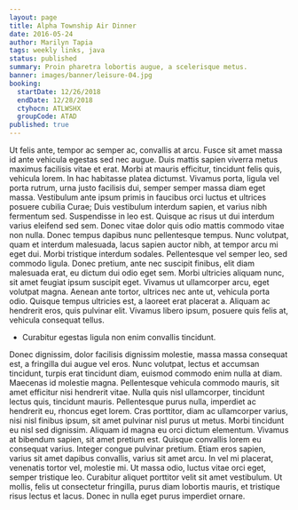 ```yaml
---
layout: page
title: Alpha Township Air Dinner
date: 2016-05-24
author: Marilyn Tapia
tags: weekly links, java
status: published
summary: Proin pharetra lobortis augue, a scelerisque metus.
banner: images/banner/leisure-04.jpg
booking:
  startDate: 12/26/2018
  endDate: 12/28/2018
  ctyhocn: ATLWSHX
  groupCode: ATAD
published: true
---
```

Ut felis ante, tempor ac semper ac, convallis at arcu. Fusce sit amet massa id ante vehicula egestas sed nec augue. Duis mattis sapien viverra metus maximus facilisis vitae et erat. Morbi at mauris efficitur, tincidunt felis quis, vehicula lorem. In hac habitasse platea dictumst. Vivamus porta, ligula vel porta rutrum, urna justo facilisis dui, semper semper massa diam eget massa. Vestibulum ante ipsum primis in faucibus orci luctus et ultrices posuere cubilia Curae; Duis vestibulum interdum sapien, et varius nibh fermentum sed. Suspendisse in leo est. Quisque ac risus ut dui interdum varius eleifend sed sem. Donec vitae dolor quis odio mattis commodo vitae non nulla. Donec tempus dapibus nunc pellentesque tempus. Nunc volutpat, quam et interdum malesuada, lacus sapien auctor nibh, at tempor arcu mi eget dui. Morbi tristique interdum sodales. Pellentesque vel semper leo, sed commodo ligula.
Donec pretium, ante nec suscipit finibus, elit diam malesuada erat, eu dictum dui odio eget sem. Morbi ultricies aliquam nunc, sit amet feugiat ipsum suscipit eget. Vivamus ut ullamcorper arcu, eget volutpat magna. Aenean ante tortor, ultrices nec ante ut, vehicula porta odio. Quisque tempus ultricies est, a laoreet erat placerat a. Aliquam ac hendrerit eros, quis pulvinar elit. Vivamus libero ipsum, posuere quis felis at, vehicula consequat tellus.

* Curabitur egestas ligula non enim convallis tincidunt.

Donec dignissim, dolor facilisis dignissim molestie, massa massa consequat est, a fringilla dui augue vel eros. Nunc volutpat, lectus et accumsan tincidunt, turpis erat tincidunt diam, euismod commodo enim nulla at diam. Maecenas id molestie magna. Pellentesque vehicula commodo mauris, sit amet efficitur nisi hendrerit vitae. Nulla quis nisl ullamcorper, tincidunt lectus quis, tincidunt mauris. Pellentesque purus nulla, imperdiet ac hendrerit eu, rhoncus eget lorem. Cras porttitor, diam ac ullamcorper varius, nisi nisl finibus ipsum, sit amet pulvinar nisl purus ut metus. Morbi tincidunt eu nisl sed dignissim. Aliquam id magna eu orci dictum elementum. Vivamus at bibendum sapien, sit amet pretium est.
Quisque convallis lorem eu consequat varius. Integer congue pulvinar pretium. Etiam eros sapien, varius sit amet dapibus convallis, varius sit amet arcu. In vel mi placerat, venenatis tortor vel, molestie mi. Ut massa odio, luctus vitae orci eget, semper tristique leo. Curabitur aliquet porttitor velit sit amet vestibulum. Ut mollis, felis ut consectetur fringilla, purus diam lobortis mauris, et tristique risus lectus et lacus. Donec in nulla eget purus imperdiet ornare.

